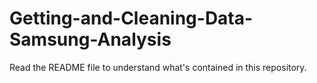 # Getting-and-Cleaning-Data-Samsung-Analysis
Read the README file to understand what's contained in this repository.
